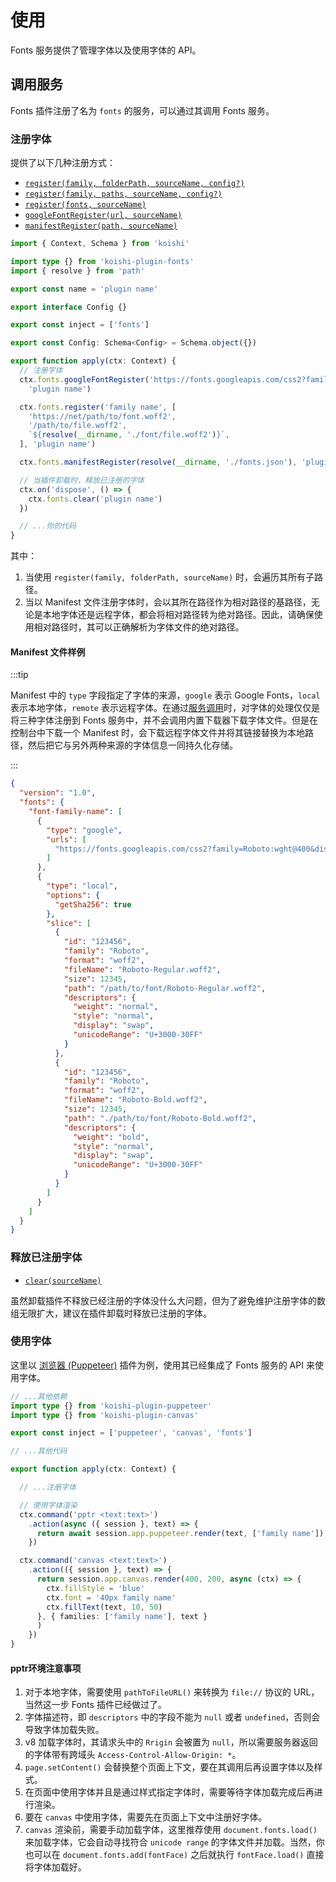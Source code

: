 # 使用
Fonts 服务提供了管理字体以及使用字体的 API。

## 调用服务
Fonts 插件注册了名为 `fonts` 的服务，可以通过其调用 Fonts 服务。

### 注册字体
提供了以下几种注册方式：
- [`register(family, folderPath, sourceName, config?)`](../api#register)
- [`register(family, paths, sourceName, config?)`](../api#register)
- [`register(fonts, sourceName)`](../api#register)
- [`googleFontRegister(url, sourceName)`](../api#googlefontregister)
- [`manifestRegister(path, sourceName)`](../api#manifestregister)

```ts
import { Context, Schema } from 'koishi'

import type {} from 'koishi-plugin-fonts'
import { resolve } from 'path'

export const name = 'plugin name'

export interface Config {}

export const inject = ['fonts']

export const Config: Schema<Config> = Schema.object({})

export function apply(ctx: Context) {
  // 注册字体
  ctx.fonts.googleFontRegister('https://fonts.googleapis.com/css2?family=xxxxxx',
    'plugin name')

  ctx.fonts.register('family name', [
    'https://net/path/to/font.woff2',
    '/path/to/file.woff2',
    `${resolve(__dirname, './font/file.woff2')}`,
  ], 'plugin name')

  ctx.fonts.manifestRegister(resolve(__dirname, './fonts.json'), 'plugin name')

  // 当插件卸载时，释放已注册的字体
  ctx.on('dispose', () => {
    ctx.fonts.clear('plugin name')
  })

  // ...你的代码
}

```
其中：
1. 当使用 `register(family, folderPath, sourceName)` 时，会遍历其所有子路径。
2. 当以 Manifest 文件注册字体时，会以其所在路径作为相对路径的基路径，无论是本地字体还是远程字体，都会将相对路径转为绝对路径。因此，请确保使用相对路径时，其可以正确解析为字体文件的绝对路径。

#### Manifest 文件样例

:::tip

Manifest 中的 `type` 字段指定了字体的来源，`google` 表示 Google Fonts，`local` 表示本地字体，`remote` 表示远程字体。在通过[服务调用](#调用服务)时，对字体的处理仅仅是将三种字体注册到 Fonts 服务中，并不会调用内置下载器下载字体文件。但是在控制台中下载一个 Manifest 时，会下载远程字体文件并将其链接替换为本地路径，然后把它与另外两种来源的字体信息一同持久化存储。

:::

```json
{
  "version": "1.0",
  "fonts": {
    "font-family-name": [
      {
        "type": "google",
        "urls": [
          "https://fonts.googleapis.com/css2?family=Roboto:wght@400&display=swap"
        ]
      },
      {
        "type": "local",
        "options": {
          "getSha256": true
        },
        "slice": [
          {
            "id": "123456",
            "family": "Roboto",
            "format": "woff2",
            "fileName": "Roboto-Regular.woff2",
            "size": 12345,
            "path": "/path/to/font/Roboto-Regular.woff2",
            "descriptors": {
              "weight": "normal",
              "style": "normal",
              "display": "swap",
              "unicodeRange": "U+3000-30FF"
            }
          },
          {
            "id": "123456",
            "family": "Roboto",
            "format": "woff2",
            "fileName": "Roboto-Bold.woff2",
            "size": 12345,
            "path": "./path/to/font/Roboto-Bold.woff2",
            "descriptors": {
              "weight": "bold",
              "style": "normal",
              "display": "swap",
              "unicodeRange": "U+3000-30FF"
            }
          }
        ]
      }
    ]
  }
}
```

### 释放已注册字体
- [`clear(sourceName)`](../api#clear)

虽然卸载插件不释放已经注册的字体没什么大问题，但为了避免维护注册字体的数组无限扩大，建议在插件卸载时释放已注册的字体。


### 使用字体
这里以 [浏览器 (Puppeteer)]([./plugins/puppeteer.md](https://puppeteer.koishi.chat/)) 插件为例，使用其已经集成了 Fonts 服务的 API 来使用字体。

```ts
// ...其他依赖
import type {} from 'koishi-plugin-puppeteer'
import type {} from 'koishi-plugin-canvas'

export const inject = ['puppeteer', 'canvas', 'fonts']

// ...其他代码

export function apply(ctx: Context) {

  // ...注册字体

  // 使用字体渲染
  ctx.command('pptr <text:text>')
    .action(async ({ session }, text) => {
      return await session.app.puppeteer.render(text, ['family name'])
    })

  ctx.command('canvas <text:text>')
    .action(({ session }, text) => {
      return session.app.canvas.render(400, 200, async (ctx) => {
        ctx.fillStyle = 'blue'
        ctx.font = '40px family name'
        ctx.fillText(text, 10, 50)
      }, { families: ['family name'], text }
      )
    })
}
```

#### pptr环境注意事项
1. 对于本地字体，需要使用 `pathToFileURL()` 来转换为 `file://` 协议的 URL，当然这一步 Fonts 插件已经做过了。
2. 字体描述符，即 `descriptors` 中的字段不能为 `null` 或者 `undefined`，否则会导致字体加载失败。
3. v8 加载字体时，其请求头中的 `Rrigin` 会被置为 `null`，所以需要服务器返回的字体带有跨域头 `Access-Control-Allow-Origin: *`。
4. `page.setContent()` 会替换整个页面上下文，要在其调用后再设置字体以及样式。
5. 在页面中使用字体并且是通过样式指定字体时，需要等待字体加载完成后再进行渲染。
6. 要在 `canvas` 中使用字体，需要先在页面上下文中注册好字体。
7. `canvas` 渲染前，需要手动加载字体，这里推荐使用 `document.fonts.load()` 来加载字体，它会自动寻找符合 `unicode range` 的字体文件并加载。当然，你也可以在 `document.fonts.add(fontFace)` 之后就执行 `fontFace.load()` 直接将字体加载好。
